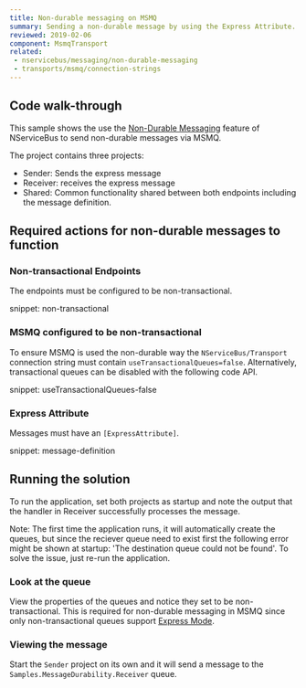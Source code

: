 ```yaml
---
title: Non-durable messaging on MSMQ
summary: Sending a non-durable message by using the Express Attribute.
reviewed: 2019-02-06
component: MsmqTransport
related:
 - nservicebus/messaging/non-durable-messaging
 - transports/msmq/connection-strings
---
```


## Code walk-through

This sample shows the use the [Non-Durable Messaging](/nservicebus/messaging/non-durable-messaging.md) feature of NServiceBus to send non-durable messages via MSMQ.

The project contains three projects:

 * Sender: Sends the express message
 * Receiver: receives the express message
 * Shared: Common functionality shared between both endpoints including the message definition.

## Required actions for non-durable messages to function


### Non-transactional Endpoints

The endpoints must be configured to be non-transactional.

snippet: non-transactional

### MSMQ configured to be non-transactional

To ensure MSMQ is used the non-durable way the `NServiceBus/Transport` connection string must contain `useTransactionalQueues=false`. Alternatively, transactional queues can be disabled with the following code API.

snippet: useTransactionalQueues-false

### Express Attribute

Messages must have an `[ExpressAttribute]`.

snippet: message-definition

## Running the solution

To run the application, set both projects as startup and note the output that the handler in Receiver successfully processes the message. 

Note: The first time the application runs, it will automatically create the queues, but since the reciever queue need to exist first the following error might be shown at startup: 'The destination queue could not be found'. To solve the issue, just re-run the application. 

### Look at the queue

View the properties of the queues and notice they set to be non-transactional. This is required for non-durable messaging in MSMQ since only non-transactional queues support [Express Mode](https://msdn.microsoft.com/en-us/library/ms704130).

### Viewing the message

Start the `Sender` project on its own and it will send a message to the `Samples.MessageDurability.Receiver` queue.
